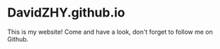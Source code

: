 # DavidZHY.github.io
This is my website!
Come and have a look, don't forget to follow me on Github.
